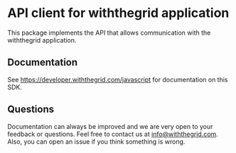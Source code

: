 # API client for withthegrid application
This package implements the API that allows communication with the withthegrid application.

## Documentation
See https://developer.withthegrid.com/javascript for documentation on this SDK.

## Questions
Documentation can always be improved and we are very open to your feedback or questions. Feel free to contact us at info@withthegrid.com. Also, you can open an issue if you think something is wrong.
